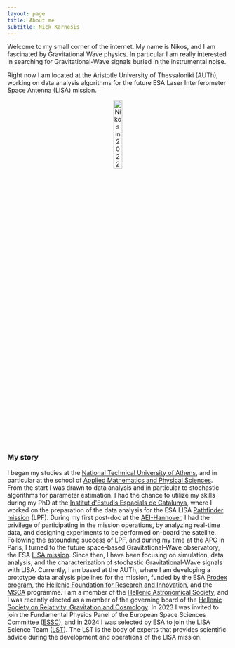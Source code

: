 ```yaml
---
layout: page
title: About me
subtitle: Nick Karnesis
---
```


Welcome to my small corner of the internet. My name is Nikos, and I am fascinated by Gravitational Wave physics. In particular I am really interested in searching for Gravitational-Wave signals buried in the instrumental noise.

Right now I am located at the Aristotle University of Thessaloniki (AUTh), working on data analysis algorithms for the future ESA Laser Interferometer Space Antenna (LISA) mission.

<p align="center">
<img src="/assets/img/me.png" alt= "Nikos in 2022" width="20%" height="20%">
</p>

### My story

I began my studies at the [National Technical University of Athens](https://www.ntua.gr/en/), and in particular at the school of [Applied Mathematics and Physical Sciences](http://semfe.ntua.gr/en/). From the start I was drawn to data analysis and in particular to stochastic algorithms for parameter estimation. I had the chance to utilize my skills during my PhD at the [Institut d'Estudis Espacials de Catalunya](http://www.ieec.cat/en/home), where I worked on the preparation of the data analysis for the ESA LISA [Pathfinder mission](https://sci.esa.int/web/lisa-pathfinder) (LPF). During my first post-doc at the [AEI-Hannover](https://www.aei.mpg.de/), I had the privilege of participating in the mission operations, by analyzing real-time data, and designing experiments to be performed on-board the satellite. Following the astounding success of LPF, and during my time at the [APC](http://www.apc.univ-paris7.fr/APC_CS/) in Paris, I turned to the future space-based Gravitational-Wave observatory, the ESA [LISA mission](https://sci.esa.int/web/lisa). Since then, I have been focusing on simulation, data analysis, and the characterization of stochastic Gravitational-Wave signals with LISA. Currently, I am based at the AUTh, where I am developing a prototype data analysis pipelines for the mission, funded by the ESA [Prodex program](https://sci.esa.int/web/prodex/-/59648-programme-introduction), the [Hellenic Foundation for Research and Innovation](https://www.elidek.gr/en/homepage/), and the [MSCA](https://marie-sklodowska-curie-actions.ec.europa.eu/) programme. I am a member of the [Hellenic Astronomical Society](https://helas.gr/), and I was recently elected as a member of the governing board of the [Hellenic Society on Relativity, Gravitation and Cosmology](http://www.hsrgc.gr/). In 2023 I was invited to join the Fundamental Physics Panel of the European Space Sciences Committee ([ESSC](https://www.essc.esf.org/)), and in 2024 I was selected by ESA to join the LISA Science Team ([LST](https://www.cosmos.esa.int/web/lisa/lisa-science-team)). The LST is the body of experts that provides scientific advice during the development and operations of the LISA mission.

